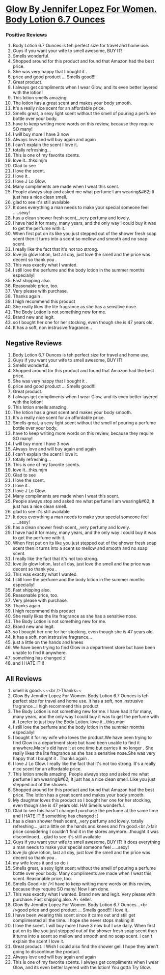 # [Glow By Jennifer Lopez For Women. Body Lotion 6.7 Ounces](https://products.checkmycream.com/products/Glow-By-Jennifer-Lopez-For-Women.-Body-Lotion-6.7-Ounces.html)

### Positive Reviews

<ol>
      <li>Body Lotion 6.7 Ounces is teh perfect size for travel and home use.  </li>
      <li>Guys if you want your wife to smell awesome, BUY IT!</li>
      <li>Smells wonderful.</li>
      <li>Shopped around for this product and found that Amazon had the best price.</li>
      <li>She was very happy that I bought it .  </li>
      <li>price and good product ... Smells good!!!  </li>
      <li>Great product.  </li>
      <li>I always get compliments when I wear Glow, and its even better layered with the lotion!</li>
      <li>This lotion smells amazing.  </li>
      <li>The lotion has a great scent and makes your body smooth.</li>
      <li>It&#x27;s a really nice scent for an affordable price.</li>
      <li>Smells great, a sexy light scent without the smell of pouring a perfume bottle over your body.  </li>
      <li>have to keep writing more words on this review, because they require SO many!  </li>
      <li>I will buy more I have 3 now</li>
      <li>Always love and will buy again and again</li>
      <li>I can&#x27;t explain the scent I love it.</li>
      <li>totally refreshing...</li>
      <li>This is one of my favorite scents.</li>
      <li>love it...thks.mjm</li>
      <li>Glad to see</li>
      <li>I love the scent.  </li>
      <li>I love it..</li>
      <li>I love J Lo Glow.  </li>
      <li>Many compliments are made when I weat this scent.  </li>
      <li>People always stop and asked me what perfume I am wearing&amp;#62;  It just has a nice clean smell.</li>
      <li>glad to see it&#x27;s still available</li>
      <li>It does everything a man needs to make your special someone feel .....sexy!</li>
      <li>has a clean shower fresh scent,,,very perfumy and lovely.  </li>
      <li>I have had it for many, many years, and the only way I could buy it was to get the perfume with it.  </li>
      <li>When first put on its like you just stepped out of the shower fresh soap scent then it turns into a scent so mellow and smooth and no soap scent.</li>
      <li>I really like the fact that it&#x27;s not too strong.</li>
      <li>love jlo glow lotion, last all day, just love the smell and the price was decent so thank you .</li>
      <li>This was exactly what I wanted.</li>
      <li>I still love the perfume and the body lotion in the summer months especially!</li>
      <li>Fast shipping also.</li>
      <li>Reasonable price, too.</li>
      <li>Very please with purchase.</li>
      <li>Thanks again .</li>
      <li>I high recommend this product</li>
      <li>She really likes the lite fragrance as she has a sensitive nose.</li>
      <li>The Body Lotion is not something new for me.  </li>
      <li>Brand new and legit.</li>
      <li>so I bought her one for her stocking, even though she is 47 years old.</li>
      <li>It has a soft, non instrusive fragrance...</li>
</ol>


<h2>Negative Reviews</h2>
<ol>
<li> Body Lotion 6.7 Ounces is teh perfect size for travel and home use.  </li>
<li> Guys if you want your wife to smell awesome, BUY IT!</li>
<li> Smells wonderful.</li>
<li> Shopped around for this product and found that Amazon had the best price.</li>
<li> She was very happy that I bought it .  </li>
<li> price and good product ... Smells good!!!  </li>
<li> Great product.  </li>
<li> I always get compliments when I wear Glow, and its even better layered with the lotion!</li>
<li> This lotion smells amazing.  </li>
<li> The lotion has a great scent and makes your body smooth.</li>
<li> It&#x27;s a really nice scent for an affordable price.</li>
<li> Smells great, a sexy light scent without the smell of pouring a perfume bottle over your body.  </li>
<li> have to keep writing more words on this review, because they require SO many!  </li>
<li> I will buy more I have 3 now</li>
<li> Always love and will buy again and again</li>
<li> I can&#x27;t explain the scent I love it.</li>
<li> totally refreshing...</li>
<li> This is one of my favorite scents.</li>
<li> love it...thks.mjm</li>
<li> Glad to see</li>
<li> I love the scent.  </li>
<li> I love it..</li>
<li> I love J Lo Glow.  </li>
<li> Many compliments are made when I weat this scent.  </li>
<li> People always stop and asked me what perfume I am wearing&amp;#62;  It just has a nice clean smell.</li>
<li> glad to see it&#x27;s still available</li>
<li> It does everything a man needs to make your special someone feel .....sexy!</li>
<li> has a clean shower fresh scent,,,very perfumy and lovely.  </li>
<li> I have had it for many, many years, and the only way I could buy it was to get the perfume with it.  </li>
<li> When first put on its like you just stepped out of the shower fresh soap scent then it turns into a scent so mellow and smooth and no soap scent.</li>
<li> I really like the fact that it&#x27;s not too strong.</li>
<li> love jlo glow lotion, last all day, just love the smell and the price was decent so thank you .</li>
<li> This was exactly what I wanted.</li>
<li> I still love the perfume and the body lotion in the summer months especially!</li>
<li> Fast shipping also.</li>
<li> Reasonable price, too.</li>
<li> Very please with purchase.</li>
<li> Thanks again .</li>
<li> I high recommend this product</li>
<li> She really likes the lite fragrance as she has a sensitive nose.</li>
<li> The Body Lotion is not something new for me.  </li>
<li> Brand new and legit.</li>
<li> so I bought her one for her stocking, even though she is 47 years old.</li>
<li> It has a soft, non instrusive fragrance...</li>
<li> just a little on the hands and knees</li>
<li> We have been trying to find Glow in a department store but have been unable to find it anywhere.</li>
<li> something has changed :(</li>
<li> and I HATE IT!!!</li>
</ol>

<h2>All Reviews</h2>

<ol>
    <li> smell is good~~~&lt;br /&gt;Thanks~~</li>
    <li> Glow By Jennifer Lopez For Women. Body Lotion 6.7 Ounces is teh perfect size for travel and home use.  It has a soft, non instrusive fragrance...I high recommend this product</li>
    <li> The Body Lotion is not something new for me.  I have had it for many, many years, and the only way I could buy it was to get the perfume with it.  I prefer to just buy the Body Lotion.  love it...thks.mjm</li>
    <li> I still love the perfume and the body lotion in the summer months especially!</li>
    <li> I bought it for my wife who loves the product.We have been trying to find Glow in a department store but have been unable to find it anywhere.Macy&#x27;s did have it at one time but carries it no longer .  She really likes the lite fragrance as she has a sensitive nose.She was very happy that I bought it .  Thanks again .</li>
    <li> I love J Lo Glow.  I really like the fact that it&#x27;s not too strong. It&#x27;s a really nice scent for an affordable price.</li>
    <li> This lotion smells amazing.  People always stop and asked me what perfume I am wearing&amp;#62;  It just has a nice clean smell. Like you just stepped out of the shower.</li>
    <li> Shopped around for this product and found that Amazon had the best price. The lotion has a great scent and makes your body smooth.</li>
    <li> My daughter loves this product so I bought her one for her stocking, even though she is 47 years old. HA! Smells wonderful.</li>
    <li> Glad to see this hasn&#x27;t changed purchase the perfume at the same time and I HATE IT!!! something has changed :(</li>
    <li> has a clean shower fresh scent,,,very perfumy and lovely.  totally refreshing... just a little on the hands and knees and I&#x27;m good.&lt;br /&gt;fair price considering I couldn&#x27;t find it in the stores anymore...thought it was discontinued... glad to see it&#x27;s still available</li>
    <li> Guys if you want your wife to smell awesome, BUY IT! It does everything a man needs to make your special someone feel .....sexy!</li>
    <li> love jlo glow lotion, last all day, just love the smell and the price was decent so thank you .</li>
    <li> my wife loves it and so do i</li>
    <li> Smells great, a sexy light scent without the smell of pouring a perfume bottle over your body.  Many compliments are made when I weat this scent.  Reasonable price, too.</li>
    <li> Smells Good.&lt;br /&gt;I have to keep writing more words on this review, because they require SO many!  Now I am done.</li>
    <li> This was exactly what I wanted. Brand new and legit. Very please with purchase. Fast shipping also. A+ seller.</li>
    <li> Glow By Jennifer Lopez For Women. Body Lotion 6.7 Ounces...&lt;br /&gt;good price and good product ... Smells good!!!  I love it..</li>
    <li> I have been wearing this scent since it came out and still get complimented all the time. I hope she never stops making it!</li>
    <li> I love the scent.  I will buy more I have 3 now but I use daily.  When first put on its like you just stepped out of the shower fresh soap scent then it turns into a scent so mellow and smooth and no soap scent. I can&#x27;t explain the scent I love it.</li>
    <li> Great product.  I Wish I could also find the shower gel.  I hope they aren&#x27;t going to discontinue the product.</li>
    <li> Always love and will buy again and again</li>
    <li> This is one of my favorite scents. I always get compliments when I wear Glow, and its even better layered with the lotion! You gotta Try Glow.</li>
</ol>




